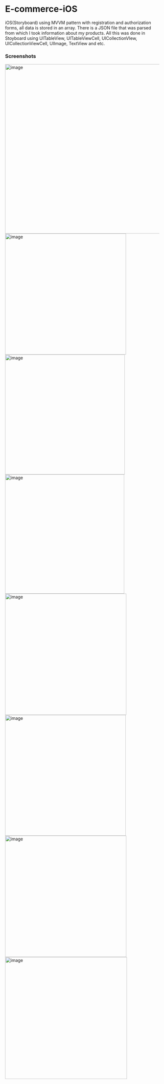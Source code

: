 # E-commerce-iOS

iOS(Storyboard) using MVVM pattern with registration and authorization forms, all data is stored in an array. There is a JSON file that was parsed from which I took information about my products. All this was done in Stoyboard using UITableView, UITableViewCell, UICollectionVIew, UICollectionViewCell, UIImage, TextView and etc.

### Screenshots

<img width="553" alt="image" src="https://user-images.githubusercontent.com/102688997/161710082-d8cc9dab-5c3f-47cd-b6bd-1591aea3d83a.png">
<img width="395" alt="image" src="https://user-images.githubusercontent.com/102688997/161710179-7c123a9b-19c7-4913-b872-d6436df3ac04.png">
<img width="391" alt="image" src="https://user-images.githubusercontent.com/102688997/161710378-89f34921-20c6-4467-9164-c8f943f858d7.png">
<img width="389" alt="image" src="https://user-images.githubusercontent.com/102688997/161710448-1bda6d22-660c-4c57-80ec-8b72ed2f4d1c.png">
<img width="396" alt="image" src="https://user-images.githubusercontent.com/102688997/161710516-79401e6c-bebe-43b3-9823-18f3cabab3c4.png">
<img width="394" alt="image" src="https://user-images.githubusercontent.com/102688997/161710826-a2db3d7a-c485-441f-963f-1074924c4821.png">
<img width="396" alt="image" src="https://user-images.githubusercontent.com/102688997/161710879-505eeca7-1a58-4398-b867-ce5157f97a24.png">
<img width="398" alt="image" src="https://user-images.githubusercontent.com/102688997/161710597-6ff9e2af-1f7c-40e7-9aac-d91aa5827723.png">


